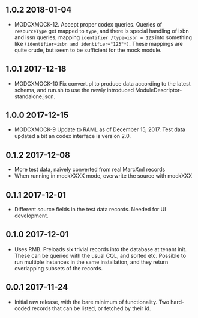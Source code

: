## 1.0.2 2018-01-04

* MODCXMOCK-12. Accept proper codex queries. Queries of `resourceType` get
  mapped to `type`, and there is special handling of isbn and issn queries,
  mapping `identifier /type=isbn = 123` into something like `(identifier=isbn
  and identifier="123"*)`. These mappings are quite crude, but seem to be
  sufficient for the mock module.

## 1.0.1 2017-12-18

* MODCXMOCK-10 Fix convert.pl to produce data according to the latest schema,
  and run.sh to use the newly introduced ModuleDescriptor-standalone.json.

## 1.0.0 2017-12-15

* MODCXMOCK-9 Update to RAML as of December 15, 2017. Test data updated a bit
  an codex interface is version 2.0.

## 0.1.2 2017-12-08

* More test data, naively converted from real MarcXml records
* When running in mockXXXX mode, overwrite the source with mockXXX

## 0.1.1 2017-12-01

* Different source fields in the test data records. Needed for UI development.

## 0.1.0 2017-12-01

* Uses RMB. Preloads six trivial records into the database at tenant init. These
can be queried with the usual CQL, and sorted etc. Possible to run multiple
instances in the same installation, and they return overlapping subsets of
the records.

## 0.0.1 2017-11-24

* Initial raw release, with the bare minimum of functionality. Two hard-coded
records that can be listed, or fetched by their id.
